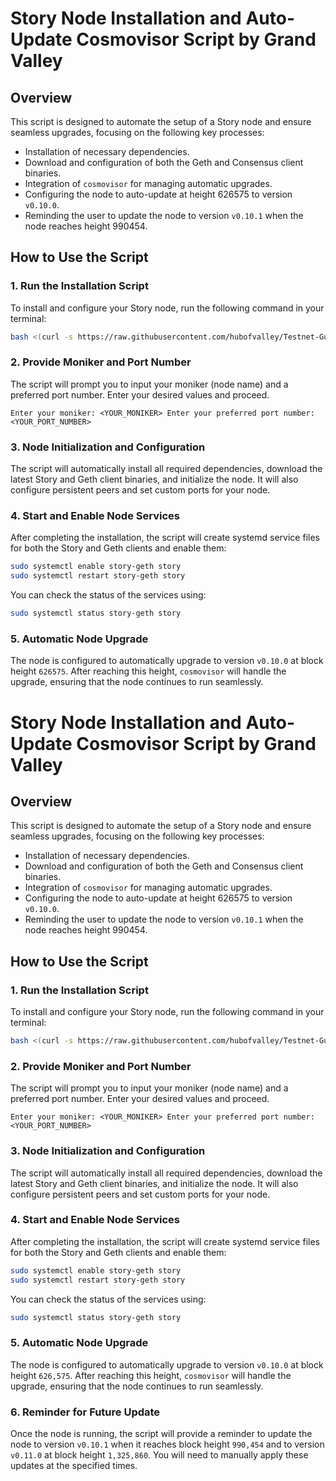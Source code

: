 # Story Node Installation and Auto-Update Cosmovisor Script by Grand Valley

## Overview
This script is designed to automate the setup of a Story node and ensure seamless upgrades, focusing on the following key processes:
- Installation of necessary dependencies.
- Download and configuration of both the Geth and Consensus client binaries.
- Integration of `cosmovisor` for managing automatic upgrades.
- Configuring the node to auto-update at height 626575 to version `v0.10.0`.
- Reminding the user to update the node to version `v0.10.1` when the node reaches height 990454.

## How to Use the Script

### 1. **Run the Installation Script**
To install and configure your Story node, run the following command in your terminal:

```bash
bash <(curl -s https://raw.githubusercontent.com/hubofvalley/Testnet-Guides/main/Story%20Protocol/resources/node-install.sh)
```

### 2. **Provide Moniker and Port Number**
The script will prompt you to input your moniker (node name) and a preferred port number. Enter your desired values and proceed.

``
Enter your moniker: <YOUR_MONIKER>
Enter your preferred port number: <YOUR_PORT_NUMBER>
``

### 3. Node Initialization and Configuration
The script will automatically install all required dependencies, download the latest Story and Geth client binaries, and initialize the node. It will also configure persistent peers and set custom ports for your node.

### 4. Start and Enable Node Services
After completing the installation, the script will create systemd service files for both the Story and Geth clients and enable them:
```bash
sudo systemctl enable story-geth story
sudo systemctl restart story-geth story
```
You can check the status of the services using:
```bash
sudo systemctl status story-geth story
```

### 5. Automatic Node Upgrade
The node is configured to automatically upgrade to version `v0.10.0` at block height `626575`. After reaching this height, `cosmovisor` will handle the upgrade, ensuring that the node continues to run seamlessly.

# Story Node Installation and Auto-Update Cosmovisor Script by Grand Valley

## Overview
This script is designed to automate the setup of a Story node and ensure seamless upgrades, focusing on the following key processes:
- Installation of necessary dependencies.
- Download and configuration of both the Geth and Consensus client binaries.
- Integration of `cosmovisor` for managing automatic upgrades.
- Configuring the node to auto-update at height 626575 to version `v0.10.0`.
- Reminding the user to update the node to version `v0.10.1` when the node reaches height 990454.

## How to Use the Script

### 1. **Run the Installation Script**
To install and configure your Story node, run the following command in your terminal:

```bash
bash <(curl -s https://raw.githubusercontent.com/hubofvalley/Testnet-Guides/main/Story%20Protocol/resources/node-install.sh)
```

### 2. **Provide Moniker and Port Number**
The script will prompt you to input your moniker (node name) and a preferred port number. Enter your desired values and proceed.

``
Enter your moniker: <YOUR_MONIKER>
Enter your preferred port number: <YOUR_PORT_NUMBER>
``

### 3. Node Initialization and Configuration
The script will automatically install all required dependencies, download the latest Story and Geth client binaries, and initialize the node. It will also configure persistent peers and set custom ports for your node.

### 4. Start and Enable Node Services
After completing the installation, the script will create systemd service files for both the Story and Geth clients and enable them:
```bash
sudo systemctl enable story-geth story
sudo systemctl restart story-geth story
```
You can check the status of the services using:
```bash
sudo systemctl status story-geth story
```

### 5. Automatic Node Upgrade
The node is configured to automatically upgrade to version `v0.10.0` at block height `626,575`. After reaching this height, `cosmovisor` will handle the upgrade, ensuring that the node continues to run seamlessly.

### 6.  Reminder for Future Update
Once the node is running, the script will provide a reminder to update the node to version `v0.10.1` when it reaches block height `990,454` and to version `v0.11.0` at block height `1,325,860`. You will need to manually apply these updates at the specified times.